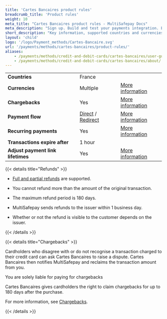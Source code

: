 ```yaml
---
title: 'Cartes Bancaires product rules'
breadcrumb_title: 'Product rules'
weight: 10
meta_title: "Cartes Bancaires product rules - MultiSafepay Docs"
meta_description: "Sign up. Build and test your payments integration. Explore our products and services. Use our API reference, SDKs, and wrappers. Get support."
short_description: "Key information, supported countries and currencies"
layout: 'child'
logo: '/logo/Payment_methods/Cartes-Bancaire.svg'
url: '/payments/methods/cartes-bancaires/product-rules/'
aliases:
    - /payments/methods/credit-and-debit-cards/cartes-bancaires/user-guide/about-chargebacks/
    - /payments/methods/credit-and-debit-cards/cartes-bancaires/about/
---
```


|   |   |   |
|---|---|---|
| **Countries**  | France  | |
| **Currencies**  | Multiple | [More information](/faq/general/supported-currencies) | 
| **Chargebacks**  | Yes | [More information](/payments/chargebacks)  |
| **Payment flow**  | [Direct](/api/#create-a-direct-order) / [Redirect](/api/#create-a-redirect-order) | [More information](/developer/api/difference-between-direct-and-redirect) |
| **Recurring payments**  | Yes | [More information](/payments/features/recurring-payments/)  |
| **Transactions expire after**  | 1 hour | |
| **Adjust payment link lifetimes**  | Yes | [More information](/api/#adjust-payment-link-lifetimes)  |

{{< details title="Refunds" >}}

- [Full and partial refunds](/payments/refunds/) are supported.

- You cannot refund more than the amount of the original transaction.

- The maximum refund period is 180 days.

- MultiSafepay sends refunds to the issuer within 1 business day. 

- Whether or not the refund is visible to the customer depends on the issuer.

{{< /details >}}

{{< details title="Chargebacks" >}}

Cardholders who disagree with or do not recognise a transaction charged to their credit card can ask Cartes Bancaires to raise a dispute. Cartes Bancaires then notifies MultiSafepay and reclaims the transaction amount from you.

You are solely liable for paying for chargebacks

Cartes Bancaires gives cardholders the right to claim chargebacks for up to 180 days after the purchase.

For more information, see [Chargebacks](/payments/chargebacks).

{{< /details >}}

